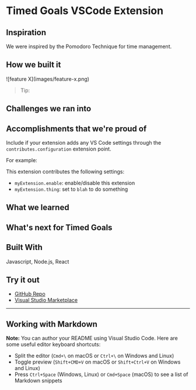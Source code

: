 # Timed Goals VSCode Extension

## Inspiration

We were inspired by the Pomodoro Technique for time management.

## How we built it



\!\[feature X\]\(images/feature-x.png\)

> Tip: 

## Challenges we ran into



## Accomplishments that we're proud of

Include if your extension adds any VS Code settings through the `contributes.configuration` extension point.

For example:

This extension contributes the following settings:

* `myExtension.enable`: enable/disable this extension
* `myExtension.thing`: set to `blah` to do something

## What we learned


## What's next for Timed Goals


## Built With
Javascript, Node.js, React

## Try it out
* [GitHub Repo](https://github.com/chenmasterandrew/timed-goals)
* [Visual Studio Marketplace]()



-----------------------------------------------------------------------------------------------------------

## Working with Markdown

**Note:** You can author your README using Visual Studio Code.  Here are some useful editor keyboard shortcuts:

* Split the editor (`Cmd+\` on macOS or `Ctrl+\` on Windows and Linux)
* Toggle preview (`Shift+CMD+V` on macOS or `Shift+Ctrl+V` on Windows and Linux)
* Press `Ctrl+Space` (Windows, Linux) or `Cmd+Space` (macOS) to see a list of Markdown snippets